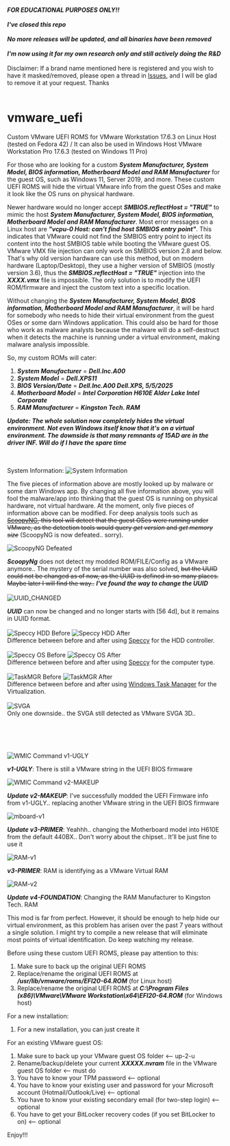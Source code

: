 ***FOR EDUCATIONAL PURPOSES ONLY!!***
<br><br>
***I've closed this repo***
<br><br>
***No more releases will be updated, and all binaries have been removed***
<br><br>
***I'm now using it for my own research only and still actively doing the R&D***
<br><br>
Disclaimer: If a brand name mentioned here is registered and you wish to have it masked/removed, please open a thread in [Issues](https://github.com/jimbet/vmware_uefi/issues), and I will be glad to remove it at your request. Thanks
<br><br>

# vmware_uefi
Custom VMware UEFI ROMS for VMware Workstation 17.6.3 on Linux Host (tested on Fedora 42) / It can also be used in Windows Host VMware Workstation Pro 17.6.3 (tested on Windows 11 Pro)

For those who are looking for a custom ***System Manufacturer, System Model, BIOS information, Motherboard Model and RAM Manufacturer*** for the guest OS, such as Windows 11, Server 2019, and more.
These custom UEFI ROMS will hide the virtual VMware info from the guest OSes and make it look like the OS runs on physical hardware.

Newer hardware would no longer accept ***SMBIOS.reflectHost = "TRUE"*** to mimic the host ***System Manufacturer, System Model, BIOS information, Motherboard Model and RAM Manufacturer***. 
Most error messages on a Linux host are ***"vcpu-0 Host: can't find host SMBIOS entry point"***. This indicates that VMware could not find the SMBIOS entry point to inject its content into the host SMBIOS table while booting the VMware guest OS. 
VMware VMX file injection can only work on SMBIOS version 2.8 and below. That's why old version hardware can use this method, but on modern hardware (Laptop/Desktop), they use a higher version of SMBIOS (mostly version 3.6), thus the ***SMBIOS.reflectHost = "TRUE"*** injection into the ***XXXX.vmx*** file is impossible. The only solution is to modify the UEFI ROM/firmware and inject the custom text into a specific location.

Without changing the ***System Manufacturer, System Model, BIOS information, Motherboard Model and RAM Manufacturer***, it will be hard for somebody who needs to hide their virtual environment from the guest OSes or some darn Windows application.
This could also be hard for those who work as malware analysts because the malware will do a self-destruct when it detects the machine is running under a virtual environment, making malware analysis impossible.

So, my custom ROMs will cater:
1. ***System Manufacturer*** = ***Dell.Inc.A00***
2. ***System Model*** = ***Dell.XPS11***
3. ***BIOS Version/Date*** = ***Dell.Inc.A00 Dell.XPS, 5/5/2025***
4. ***Motherboard Model*** = ***Intel Corporation H610E Alder Lake Intel Corporate***
5. ***RAM Manufacturer*** = ***Kingston Tech. RAM***


***Update: The whole solution now completely hides the virtual environment. Not even Windows itself know that it's on a virtual environment. The downside is that many remnants of 15AD are in the driver INF. Will do if I have the spare time*** 

<br><br>
System Information:
![System Information](https://raw.githubusercontent.com/jimbet/vmware_uefi/refs/heads/main/sys-info-grab.png)

The five pieces of information above are mostly looked up by malware or some darn Windows app.
By changing all five information above, you will fool the malware/app into thinking that the guest OS is running on physical hardware, not virtual hardware.
At the moment, only five pieces of information above can be modified. For deep analysis tools such as ~~[ScoopyNG](https://www.trapkit.de/tools/scoopyng/), this tool will detect that the guest OSes were running under VMware, as the detection tools would query _get version_ and _get memory size_~~ (ScoopyNG is now defeated.. sorry).

![ScoopyNG Defeated](https://raw.githubusercontent.com/jimbet/vmware_uefi/refs/heads/main/scoopyNG_Defeated.jpeg)

***ScoopyNg*** does not detect my modded ROM/FILE/Config as a VMware anymore.. The mystery of the serial number was also solved, ~~but the UUID could not be changed as of now, as the UUID is defined in so many places. Maybe later I will find the way..~~ ***I've found the way to change the UUID***
<br><br>
![UUID_CHANGED](https://raw.githubusercontent.com/jimbet/vmware_uefi/refs/heads/main/UUID_Serial-number.png)

***UUID*** can now be changed and no longer starts with [56 4d], but it remains in UUID format.
<br><br>
![Speccy HDD Before](https://raw.githubusercontent.com/jimbet/vmware_uefi/refs/heads/main/speccy-hdd-before.PNG)
![Speccy HDD After](https://raw.githubusercontent.com/jimbet/vmware_uefi/refs/heads/main/speccy-hdd-after.PNG)
<br>
Difference between before and after using [Speccy](https://www.ccleaner.com/speccy) for the HDD controller.
<br><br>
![Speccy OS Before](https://raw.githubusercontent.com/jimbet/vmware_uefi/refs/heads/main/speccy-OS-before.PNG)
![Speccy OS After](https://raw.githubusercontent.com/jimbet/vmware_uefi/refs/heads/main/speccy-OS-after.PNG)
<br>
Difference between before and after using [Speccy](https://www.ccleaner.com/speccy) for the computer type.
<br><br>
![TaskMGR Before](https://raw.githubusercontent.com/jimbet/vmware_uefi/refs/heads/main/taskmgr-before.PNG)
![TaskMGR After](https://raw.githubusercontent.com/jimbet/vmware_uefi/refs/heads/main/taskmgr-after.PNG)
<br>
Difference between before and after using [Windows Task Manager](https://www.microsoft.com) for the Virtualization.
<br><br>
![SVGA](https://github.com/jimbet/vmware_uefi/blob/main/speccy-SVGA.png?raw=true)
<br>
Only one downside.. the SVGA still detected as VMware SVGA 3D..
<br><br>
![]()
![]()

<br><br>
![WMIC Command v1-UGLY](https://raw.githubusercontent.com/jimbet/vmware_uefi/refs/heads/main/wmic-1.jpg)

***v1-UGLY***: There is still a VMware string in the UEFI BIOS firmware


![WMIC Command v2-MAKEUP](https://raw.githubusercontent.com/jimbet/vmware_uefi/refs/heads/main/wmic-2.jpg)

***Update v2-MAKEUP***: I've successfully modded the UEFI Firmware info from v1-UGLY.. replacing another VMware string in the UEFI BIOS firmware


![mboard-v1](https://raw.githubusercontent.com/jimbet/vmware_uefi/refs/heads/main/mboad-v1.jpg)

***Update v3-PRIMER***: Yeahhh.. changing the Motherboard model into H610E from the default 440BX.. Don't worry about the chipset.. It'll be just fine to use it



![RAM-v1](https://raw.githubusercontent.com/jimbet/vmware_uefi/refs/heads/main/RAM-VM-v1.jpg)

***v3-PRIMER***: RAM is identifying as a VMware Virtual RAM



![RAM-v2](https://raw.githubusercontent.com/jimbet/vmware_uefi/refs/heads/main/RAM-VM-v2.jpg)

***Update v4-FOUNDATION***: Changing the RAM Manufacturer to Kingston Tech. RAM


This mod is far from perfect. However, it should be enough to help hide our virtual environment, as this problem has arisen over the past 7 years without a single solution.
I might try to compile a new release that will eliminate most points of virtual identification. Do keep watching my release.

Before using these custom UEFI ROMS, please pay attention to this:

1. Make sure to back up the original UEFI ROMS
2. Replace/rename the original UEFI ROMS at ***/usr/lib/vmware/roms/EFI20-64.ROM*** (for Linux host)
3. Replace/rename the original UEFI ROMS at ***C:\Program Files (x86)\VMware\VMware Workstation\x64\EFI20-64.ROM*** (for Windows host)

For a new installation:
1. For a new installation, you can just create it

For an existing VMware guest OS:
1. Make sure to back up your VMware guest OS folder <-- up-2-u
2. Rename/backup/delete your current ***XXXXX.nvram*** file in the VMware guest OS folder <-- must do
3. You have to know your TPM password <-- optional
4. You have to know your existing user and password for your Microsoft account (Hotmail/Outlook/Live) <-- optional
5. You have to know your existing secondary email (for two-step login) <-- optional
6. You have to get your BitLocker recovery codes (if you set BitLocker to on) <-- optional

Enjoy!!!

